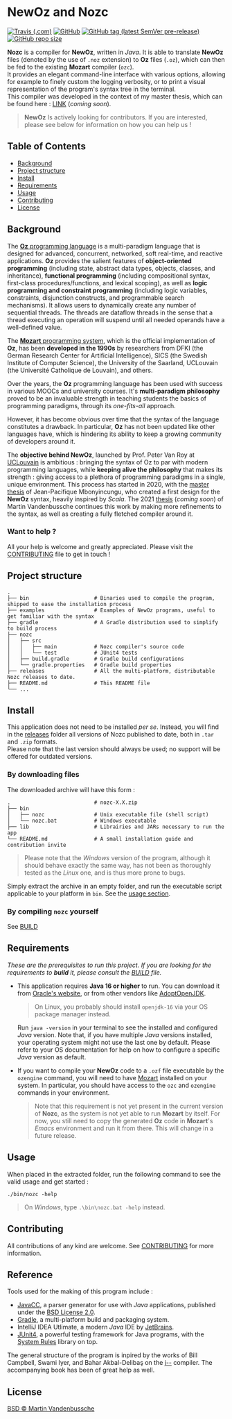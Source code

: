 # NewOz and Nozc

[![Travis (.com)](https://img.shields.io/travis/com/MaVdbussche/nozc?label=Build)](https://www.travis-ci.com/github/MaVdbussche/nozc)
[![GitHub](https://img.shields.io/github/license/MaVdbussche/nozc?label=License)](LICENSE)
[![GitHub tag (latest SemVer pre-release)](https://img.shields.io/github/v/tag/MaVdbussche/nozc?include_prereleases&label=Release&sort=semver)](releases)
[![GitHub repo size](https://img.shields.io/github/repo-size/MaVdbussche/nozc?label=Size)](https://github.com/MaVdbussche/nozc)

**Nozc** is a compiler for **NewOz**, written in *Java*. It is able to translate **NewOz** files (denoted by the use of `.noz` extension) to **Oz** files (`.oz`), which can then be fed to the existing **Mozart** compiler (`ozc`).\
It provides an elegant command-line interface with various options, allowing for example to finely custom the logging verbosity, or to print a visual representation of the program's syntax tree in the terminal.\
This compiler was developed in the context of my master thesis, which can be found here : [LINK]() (*coming soon*).
> **NewOz** Is actively looking for contributors. If you are interested, please see below for information on how you can help us !

## Table of Contents

- [Background](#background)
- [Project structure](#project-structure)
- [Install](#install)
- [Requirements](#requirements)
- [Usage](#usage)
- [Contributing](#contributing)
- [License](#license)

## Background

The [**Oz** programming language](http://mozart2.org) is a multi-paradigm language that is designed for advanced, concurrent, networked, soft real-time, and reactive applications.
**Oz** provides the salient features of **object-oriented programming** (including state, abstract data types, objects, classes, and inheritance),
**functional programming** (including compositional syntax, first-class procedures/functions, and lexical scoping), as well as
**logic programming and constraint programming** (including logic variables, constraints, disjunction constructs, and programmable search mechanisms).
It allows users to dynamically create any number of sequential threads.
The threads are dataflow threads in the sense that a thread executing an operation will suspend until all needed operands have a well-defined value.

The [**Mozart** programming system](https://github.com/mozart/mozart2), which is the official implementation of **Oz**, has been **developed in the 1990s** by researchers from DFKI (the German Research Center for Artificial Intelligence), SICS (the Swedish Institute of Computer Science), the University of the Saarland, UCLouvain (the Université Catholique de Louvain), and others.

Over the years, the **Oz** programming language has been used with success in various MOOCs and university courses.
It's **multi-paradigm philosophy** proved to be an invaluable strength in teaching students the basics of programming paradigms, through its *one-fits-all* approach.

However, it has become obvious over time that the syntax of the language constitutes a drawback.
In particular, **Oz** has not been updated like other languages have, which is hindering its ability to keep a growing community of developers around it.

The **objective behind NewOz**, launched by Prof. Peter Van Roy at [UCLouvain](https://uclouvain.be/fr/index.html) is ambitious : bringing the syntax of Oz to par with modern programming languages, while **keeping alive the philosophy** that makes its strength :
giving access to a plethora of programming paradigms in a single, unique environment. This process has started in 2020, with the [master thesis](https://dial.uclouvain.be/memoire/ucl/object/thesis:25311) of Jean-Pacifique Mbonyincungu, who created a first design for the **NewOz** syntax, heavily inspired by *Scala*.
The 2021 [thesis]() (_coming soon_) of Martin Vandenbussche continues this work by making more refinements to the syntax, as well as creating a fully fletched compiler around it.

### Want to help ?
All your help is welcome and greatly appreciated. Please visit the [CONTRIBUTING](CONTRIBUTING.md) file to get in touch !

## Project structure

    .
    ├── bin                     # Binaries used to compile the program, shipped to ease the installation process
    ├── examples                # Examples of NewOz programs, useful to get familiar with the syntax
    ├── gradle                  # A Gradle distribution used to simplify to build process
    ├── nozc
    │   ├── src
    │   │   ├── main            # Nozc compiler's source code
    │   │   └── test            # JUnit4 tests
    │   ├── build.gradle        # Gradle build configurations
    │   └── gradle.properties   # Gradle build properties
    ├── releases                # All the multi-platform, distributable Nozc releases to date.
    ├── README.md               # This README file
    └── ...

## Install

This application does not need to be installed *per se*.
Instead, you will find in the [releases](releases) folder all versions of Nozc published to date, both in `.tar` and `.zip` formats.\
Please note that the last version should always be used; no support will be offered for outdated versions.

### By downloading files

The downloaded archive will have this form :

    .                           # nozc-X.X.zip
    ├── bin
    │   ├── nozc                # Unix executable file (shell script)
    │   └── nozc.bat            # Windows executable
    ├── lib                     # Librairies and JARs necessary to run the app
    └── README.md               # A small installation guide and contribution invite
> Please note that the *Windows* version of the program, although it should behave exactly the same way,
> has not been as thoroughly tested as the *Linux* one, and is thus more prone to bugs. 

Simply extract the archive in an empty folder, and run the executable script applicable to your platform in `bin`. See the [usage section](#usage).

### By compiling `nozc` yourself

See [BUILD](BUILD.md)

## Requirements

*These are the prerequisites to run this project. If you are looking for the requirements to **build** it, please consult the [BUILD](BUILD.md) file.*

* This application requires **Java 16 or higher** to run. You can download it from
[Oracle's website](https://www.oracle.com/java/technologies/javase-downloads.html),
or from other vendors like [AdoptOpenJDK](https://adoptopenjdk.net).
  >On Linux, you probably should install `openjdk-16` via your OS package manager instead.
  
  Run `java -version` in your terminal to see the installed and configured *Java* version.
  Note that, if you have multiple *Java* versions installed, your operating system might not use
  the last one by default.
  Please refer to your OS documentation for help on how to configure a specific *Java* version
  as default.
  

* If you want to compile your **NewOz** code to a `.ozf` file executable by the `ozengine` command,
  you will need to have [Mozart](https://github.com/mozart/mozart2) installed on your system.
  In particular, you should have access to the `ozc` and `ozengine` commands in your environment.
  >Note that this requirement is not yet present in the current version of **Nozc**, as the system is not yet able to run **Mozart** by itself.
  > For now, you still need to copy the generated **Oz** code in **Mozart**'s *Emacs* environment and run it from there.
  > This will change in a future release.
  
## Usage

When placed in the extracted folder, run the following command to see the valid usage and get started :
```
./bin/nozc -help
```
>On *Windows*, type `.\bin\nozc.bat -help` instead.

## Contributing

All contributions of any kind are welcome. See [CONTRIBUTING](CONTRIBUTING.md) for more information.

## Reference

Tools used for the making of this program include :

* [JavaCC](https://javacc.github.io/javacc/), a parser generator for use with *Java* applications, published under the [BSD License 2.0](https://javacc.github.io/javacc/#license).
* [Gradle](https://gradle.org/), a multi-platform build and packaging system.
* IntelliJ IDEA Utlimate, a modern *Java* IDE by [JetBrains](https://www.jetbrains.com/idea/).
* [JUnit4](https://junit.org/junit4/), a powerful testing framework for Java programs, with the [System Rules](https://stefanbirkner.github.io/system-rules/index.html) library on top.

The general structure of the program is inpired by the works of Bill Campbell, Swami Iyer, and Bahar Akbal-Delibaş on the [j--](https://www.cs.umb.edu/j--/index.html) compiler. The accompanying book has been of great help as well.

## License

[BSD © Martin Vandenbussche](LICENSE)
